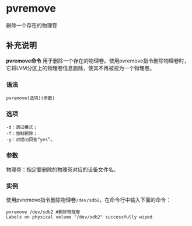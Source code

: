 pvremove
===

删除一个存在的物理卷

## 补充说明

**pvremove命令** 用于删除一个存在的物理卷。使用pvremove指令删除物理卷时，它将LVM分区上的物理卷信息删除，使其不再被视为一个物理卷。

### 语法  

```
pvremove(选项)(参数)
```

### 选项  

```
-d：调试模式；
-f：强制删除；
-y：对提问回答“yes”。
```

### 参数  

物理卷：指定要删除的物理卷对应的设备文件名。

### 实例  

使用pvremove指令删除物理卷`/dev/sdb2`。在命令行中输入下面的命令：

```
pvremove /dev/sdb2 #删除物理卷
Labels on physical volume "/dev/sdb2" successfully wiped

```


<!-- Linux命令行搜索引擎：https://jaywcjlove.github.io/linux-command/ -->